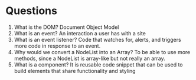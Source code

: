 # Questions

1. What is the DOM?
Document Object Model
2. What is an event?
An interaction a user has with a site
3. What is an event listener?
Code that watches for, alerts, and triggers more code in response to an event.
4. Why would we convert a NodeList into an Array?
To be able to use more methods, since a NodeList is array-like but not really an array.
5. What is a component? 
It is reusable code snippet that can be used to build elements that share functionality and styling

